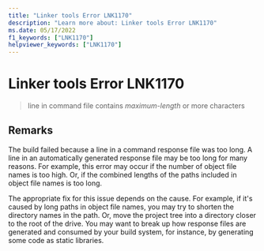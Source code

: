 ```yaml
---
title: "Linker tools Error LNK1170"
description: "Learn more about: Linker tools Error LNK1170"
ms.date: 05/17/2022
f1_keywords: ["LNK1170"]
helpviewer_keywords: ["LNK1170"]
---
```

# Linker tools Error LNK1170

> line in command file contains *maximum-length* or more characters

## Remarks

The build failed because a line in a command response file was too long. A line in an automatically generated response file may be too long for many reasons. For example, this error may occur if the number of object file names is too high. Or, if the combined lengths of the paths included in object file names is too long.

The appropriate fix for this issue depends on the cause. For example, if it's caused by long paths in object file names, you may try to shorten the directory names in the path. Or, move the project tree into a directory closer to the root of the drive. You may want to break up how response files are generated and consumed by your build system, for instance, by generating some code as static libraries.
